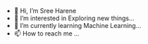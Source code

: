 - 👋 Hi, I’m Sree Harene
- 👀 I’m interested in Exploring new things...
- 🌱 I’m currently learning Machine Learning...
- 📫 How to reach me ...

<!---
harene634/harene634 is a ✨ special ✨ repository because its `README.md` (this file) appears on your GitHub profile.
You can click the Preview link to take a look at your changes.
--->
